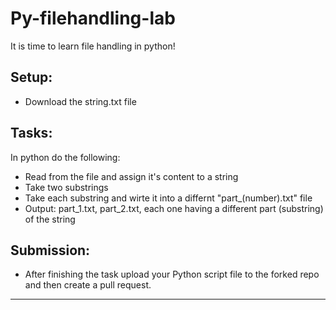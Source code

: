 # Py-filehandling-lab 
It is time to learn file handling in python!
 

## Setup:


- Download the string.txt file


## Tasks:


In python do the following: 
- Read from the file and assign it's content to a string
- Take two substrings 
- Take each substring and wirte it into a differnt "part_(number).txt" file 
- Output: part_1.txt, part_2.txt, each one having a different part (substring) of the string


## Submission:


- After finishing the task upload your Python script file to the forked repo and then create a pull request.


----------------------------------------------------------------

